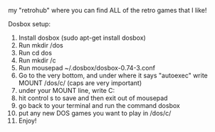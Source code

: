 my "retrohub" where you can find ALL of the retro games that I like!


Dosbox setup:
1. Install dosbox (sudo apt-get install dosbox)
2. Run mkdir /dos
3. Run cd dos
4. Run mkdir /c
5. Run mousepad ~/.dosbox/dosbox-0.74-3.conf
6. Go to the very bottom, and under where it says "autoexec" write MOUNT /dos/c/ (caps are very important)
7. under your MOUNT line, write C:
8. hit control s to save and then exit out of mousepad
9. go back to your terminal and run the command dosbox
10. put any new DOS games you want to play in /dos/c/
11. Enjoy!
